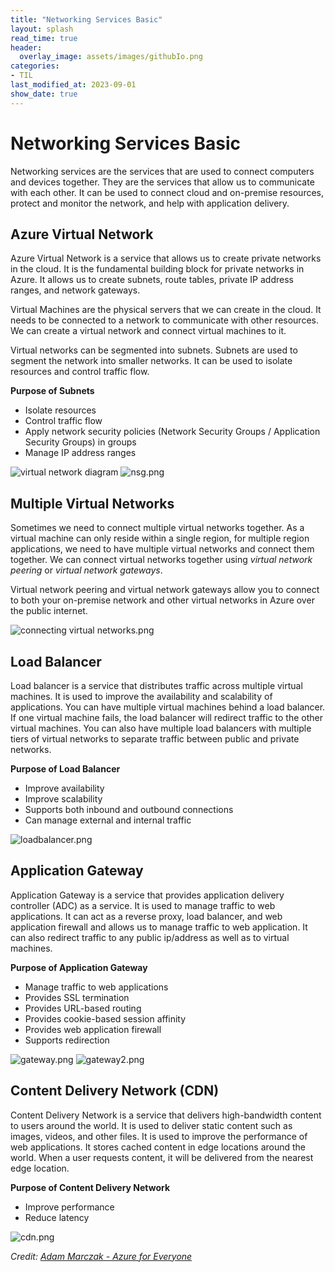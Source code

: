 ```yaml
---
title: "Networking Services Basic"
layout: splash
read_time: true
header:
  overlay_image: assets/images/githubIo.png
categories:
- TIL
last_modified_at: 2023-09-01
show_date: true
---
```


# Networking Services Basic

Networking services are the services that are used to connect computers and devices together. They are the services that allow us to communicate with each other. It can be used to connect cloud and on-premise resources, protect and monitor the network, and help with application delivery.

## Azure Virtual Network

Azure Virtual Network is a service that allows us to create private networks in the cloud. It is the fundamental building block for private networks in Azure. It allows us to create subnets, route tables, private IP address ranges, and network gateways. 

Virtual Machines are the physical servers that we can create in the cloud. It needs to be connected to a network to communicate with other resources. We can create a virtual network and connect virtual machines to it.

Virtual networks can be segmented into subnets. Subnets are used to segment the network into smaller networks. It can be used to isolate resources and control traffic flow.

**Purpose of Subnets**
- Isolate resources
- Control traffic flow
- Apply network security policies (Network Security Groups / Application Security Groups) in groups
- Manage IP address ranges

![virtual network diagram](../assets/images/vNet.png)
![nsg.png](../assets/images/nsg.png)

## Multiple Virtual Networks

Sometimes we need to connect multiple virtual networks together. As a virtual machine can only reside within a single region, for multiple region applications, we need to have multiple virtual networks and connect them together. We can connect virtual networks together using _virtual network peering_ or _virtual network gateways_.

Virtual network peering and virtual network gateways allow you to connect to both your on-premise network and other virtual networks in Azure over the public internet. 

![connecting virtual networks.png](../assets/images/vconnect.png)

## Load Balancer

Load balancer is a service that distributes traffic across multiple virtual machines. It is used to improve the availability and 
scalability of applications. You can have multiple virtual machines behind a load balancer. If one virtual machine fails, the load balancer will redirect traffic to the other virtual machines. You can also have multiple load balancers with multiple tiers of virtual networks to separate traffic between public and private networks.

**Purpose of Load Balancer**
- Improve availability
- Improve scalability
- Supports both inbound and outbound connections
- Can manage external and internal traffic

![loadbalancer.png](../assets/images/loadbalancer.png)

## Application Gateway

Application Gateway is a service that provides application delivery controller (ADC) as a service. It is used to manage traffic to web applications. It can act as a reverse proxy, load balancer, and web application firewall and allows us to manage traffic to web application. It can also redirect traffic to any public ip/address as well as to virtual machines.

**Purpose of Application Gateway**
- Manage traffic to web applications
- Provides SSL termination
- Provides URL-based routing
- Provides cookie-based session affinity
- Provides web application firewall
- Supports redirection

![gateway.png](../assets/images/gateway.png)
![gateway2.png](../assets/images/gateway2.png)


## Content Delivery Network (CDN)

Content Delivery Network is a service that delivers high-bandwidth content to users around the world. It is used to deliver static content such as images, videos, and other files. It is used to improve the performance of web applications. It stores cached content in edge locations around the world. When a user requests content, it will be delivered from the nearest edge location.

**Purpose of Content Delivery Network**
- Improve performance
- Reduce latency

![cdn.png](../assets/images/cdn.png)


_Credit: [Adam Marczak - Azure for Everyone](https://www.youtube.com/watch?v=5NMcM4zJPM4)_ 